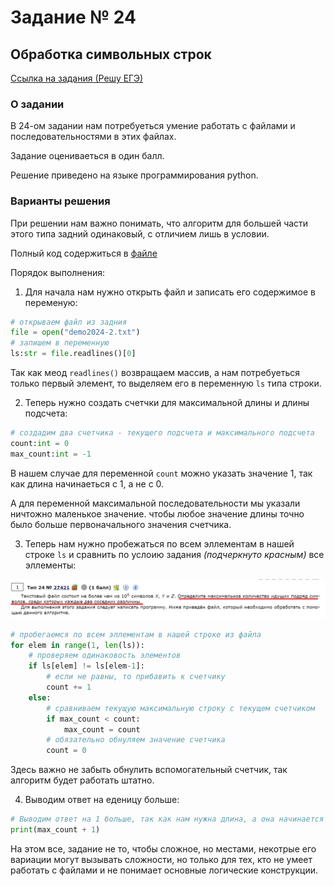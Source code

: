 # Задание № 24
## Обработка символьных строк


[Ссылка на задания (Решу ЕГЭ)](https://inf-ege.sdamgia.ru/)

### **О задании**

В 24-ом задании нам потребуеться умение работать с файлами и последовательностями в этих файлах. 

Задание оцениваеться в один балл.

Решение приведено на языке программирования python.


### **Варианты решения**

При решении нам важно понимать, что алгоритм для большей части этого типа задний одинаковый, с отличием лишь в условии.

Полный код содержиться в [файле](task24.py)


Порядок выполнения:
1. Для начала нам нужно открыть файл и записать его содержимое в переменую:

```python
# открываем файл из задния
file = open("demo2024-2.txt")
# запишем в переменную 
ls:str = file.readlines()[0]
```

Так как меод `readlines()` возвращаем массив, а нам потребуеться только первый элемент, то выделяем его в переменную `ls` типа строки.

2. Теперь нужно создать счетчки для максимальной длины и длины подсчета:
```python
# создадим два счетчика - текущего подсчета и максимального подсчета
count:int = 0
max_count:int = -1
```

В нашем случае для переменной `count` можно указать значение 1, так как длина начинаеться с 1, а не с 0.

А для переменной максимальной последовательности мы указали ничтожно маленькое значение. чтобы любое значение длины точно было больше первоначального значения счетчика.


3. Теперь нам нужно пробежаться по всем эллементам в нашей строке `ls` и сравнить по услоию задания *(подчеркнуто красным)* все эллементы:

![image](/other/image-24-1.png)

```python
# пробегаемся по всем эллементам в нашей строке из файла
for elem in range(1, len(ls)):
    # проверяем одинаковость элементов
    if ls[elem] != ls[elem-1]:
        # если не равны, то прибавить к счетчику
        count += 1
    else:
        # сравниваем текущую максимальную строку с текущем счетчиком
        if max_count < count:
            max_count = count
        # обязательно обнуляем значение счетчика 
        count = 0
```

Здесь важно не забыть обнулить вспомогательный счетчик, так алгоритм будет работать штатно.

4. Выводим ответ на еденицу больше:
   
```python
# Выводим ответ на 1 больше, так как нам нужна длина, а она начинается не с 0.
print(max_count + 1)
```

На этом все, задание не то, чтобы сложное, но местами, некотрые его вариации могут вызывать сложности, но только для тех, кто не умеет работать с файлами и не понимает основные логические конструкции.